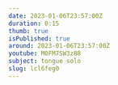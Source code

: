 ```yaml
---
date: 2023-01-06T23:57:00Z
duration: 0:15
thumb: true
isPublished: true
around: 2023-01-06T23:57:00Z
youtube: M0FM7SW3z88
subject: tongue solo
slug: lcl6feg0
---
```


